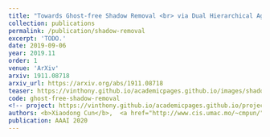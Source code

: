 ```yaml
---
title: "Towards Ghost-free Shadow Removal <br> via Dual Hierarchical Aggregation Network and Shadow Matting GAN "
collection: publications
permalink: /publication/shadow-removal
excerpt: 'TODO.'
date: 2019-09-06
year: 2019.11
order: 1
venue: 'ArXiv'
arxiv: 1911.08718
arxiv_url: https://arxiv.org/abs/1911.08718
teaser: https://vinthony.github.io/academicpages.github.io/images/shadow.gif
code: ghost-free-shadow-removal
<!-- project: https://vinthony.github.io/academicpages.github.io/projects/tbd -->
authors: <b>Xiaodong Cun</b>,  <a href="http://www.cis.umac.mo/~cmpun/">Chi-Man Pun</a>, Cheng Shi
publication: AAAI 2020
---
```



<!-- [Download paper here](http://academicpages.github.io/files/paper3.pdf) -->
